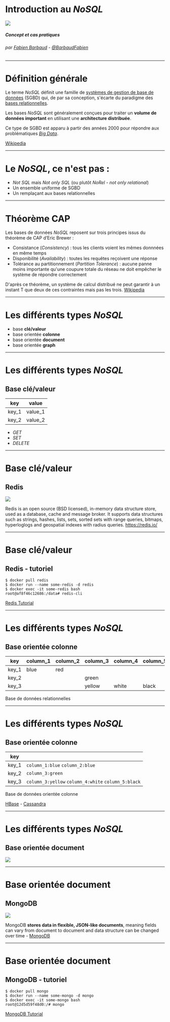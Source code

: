 <!-- page_number: true -->
<!-- footer: Introduction au NoSQL -->

Introduction au *NoSQL*
===

![](images/nosql.png)

##### Concept et cas pratiques

###### par [Fabien Barbaud](fabien.barbaud@timeonegroup.com) - [@BarbaudFabien](https://twitter.com/BarbaudFabien)

---

# Définition générale

Le terme *NoSQL* définit une famille de [systèmes de gestion de base de données](https://fr.wikipedia.org/wiki/Syst%C3%A8me_de_gestion_de_base_de_donn%C3%A9es) (SGBD) qui, de par sa conception, s'écarte du paradigme des [bases relationnelles](https://fr.wikipedia.org/wiki/SGBDR).

Les bases *NoSQL* sont généralement conçues pour traiter un **volume de données important** en utilisant une **architecture distribuée**.

Ce type de SGBD est apparu à partir des années 2000 pour répondre aux problématiques [*Big Data*](https://github.com/fabienbarbaud/intro-bigdata).

[Wikipedia](https://fr.wikipedia.org/wiki/NoSQL)

---

# Le *NoSQL*, ce n'est pas :

* *Not SQL* mais *Not only SQL* (ou plutôt *NoRel* - *not only relational*)
* Un ensemble uniforme de SGBD
* Un remplaçant aux bases relationnelles

---

# Théorème CAP

Les bases de données *NoSQL* reposent sur trois principes issus du théorème de CAP d’Eric Brewer :

* Consistance (*Consistency*) : tous les clients voient les mêmes donnnées en même temps
* Disponibilité (*Availability*) : toutes les requêtes reçoivent une réponse
* Tolérance au partitionnement (*Partition Tolerance*) : aucune panne moins importante qu'une coupure totale du réseau ne doit empêcher le système de répondre correctement

D'après ce théorème, un système de calcul distribué ne peut garantir à un instant T que deux de ces contraintes mais pas les trois. [Wikipedia](https://fr.wikipedia.org/wiki/Th%C3%A9or%C3%A8me_CAP)

---

# Les différents types *NoSQL*

* base **clé/valeur**
* base orientée **colonne**
* base orientée **document**
* base orientée **graph**

--- 

# Les différents types *NoSQL*

## Base clé/valeur

key | value
--- | ---
key_1 | value_1
key_2 | value_2

* *GET*
* *SET*
* *DELETE*

---

# Base clé/valeur

## Redis

![](images/redis.png)

Redis is an open source (BSD licensed), in-memory data structure store, used as a database, cache and message broker. It supports data structures such as strings, hashes, lists, sets, sorted sets with range queries, bitmaps, hyperloglogs and geospatial indexes with radius queries. https://redis.io/

---

# Base clé/valeur

## Redis - tutoriel

```
$ docker pull redis
$ docker run --name some-redis -d redis
$ docker exec -it some-redis bash
root@af8f46c12686:/data# redis-cli
```

[Redis Tutorial](https://www.tutorialspoint.com/redis/index.htm)

--- 

# Les différents types *NoSQL*

## Base orientée colonne

key | column_1 | column_2 | column_3 | column_4 | column_5
--- | --- | --- | --- | --- | ---
key_1 | blue | red |
key_2 | | | green 
key_3 | | | yellow | white | black

Base de données relationnelles

--- 

# Les différents types *NoSQL*

## Base orientée colonne

key | |
--- | --- 
key_1 | `column_1:blue` `column_2:blue` 
key_2 | `column_3:green` 
key_3 | `column_3:yellow` `column_4:white` `column_5:black`

Base de données orientée colonne

[HBase](https://github.com/fabienbarbaud/intro-bigdata/blob/master/bigdata-intro.md#hbase) - [Cassandra](https://github.com/fabienbarbaud/intro-bigdata/blob/master/bigdata-intro.md#cassandra)

---

# Les différents types *NoSQL*

## Base orientée document

![](images/base-document.svg)

---

# Base orientée document

## MongoDB

![](images/mongodb.png)

MongoDB **stores data in flexible, JSON-like documents**, meaning fields can vary from document to document and data structure can be changed over time - [MongoDB](https://www.mongodb.com/what-is-mongodb)

---

# Base orientée document

## MongoDB - tutoriel

```
$ docker pull mongo
$ docker run --name some-mongo -d mongo
$ docker exec -it some-mongo bash
root@12d5d59f48d0:/# mongo
```

[MongoDB Tutorial](https://www.tutorialspoint.com/mongodb/index.htm)






